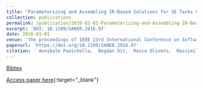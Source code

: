 ```yaml
---
title: "Parameterizing and Assembling IR-Based Solutions for SE Tasks Using Genetic Algorithms"
collection: publications
permalink: /publication/2016-01-01-Parameterizing-and-Assembling-IR-Based-Solutions-for-SE-Tasks-Using-Genetic-Algorithms
excerpt: 'DOI: 10.1109/SANER.2016.97'
date: 2016-01-01
venue: 'the proceedings of IEEE 23rd International Conference on Software Analysis, Evolution, and Reengineering, SANER 2016, Suita, Osaka, Japan, March 14-18, 2016 - Volume 1'
paperurl: 'https://doi.org/10.1109/SANER.2016.97'
citation: ' Annibale Panichella,  Bogdan Dit,  Rocco Oliveto,  Massimiliano Di Penta,  Denys Poshyvanyk,  Andrea De Lucia, &quot;Parameterizing and Assembling IR-Based Solutions for SE Tasks Using Genetic Algorithms.&quot; the proceedings of IEEE 23rd International Conference on Software Analysis, Evolution, and Reengineering, SANER 2016, Suita, Osaka, Japan, March 14-18, 2016 - Volume 1, 2016.'
---
```

[Bibtex](https://dblp.org/rec/bib/conf/wcre/PanichellaDOPPL16)

[Access paper here](https://doi.org/10.1109/SANER.2016.97){:target="_blank"}
